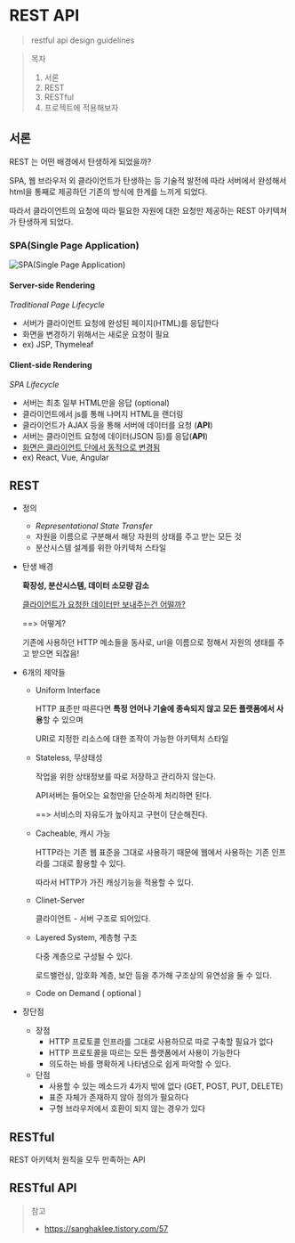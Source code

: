 # REST API





> restful api design guidelines





> 목차
>
> 1. 서론
> 2. REST
> 4. RESTful
> 5. 프로젝트에 적용해보자





## 서론

REST 는 어떤 배경에서 탄생하게 되었을까?

SPA, 웹 브라우저 외 클라이언트가 탄생하는 등 기술적 발전에 따라 서버에서 완성해서 html을 통째로 제공하던 기존의 방식에 한계를 느끼게 되었다. 

따라서 클라이언트의 요청에 따라 필요한 자원에 대한 요청만 제공하는 REST 아키텍쳐가 탄생하게 되었다. 





### SPA(Single Page Application)

![SPA(Single Page Application)](https://scand.com/wp-content/uploads/2019/05/bp062-difference.jpg)







#### Server-side Rendering

*Traditional Page Lifecycle*

+ 서버가 클라이언트 요청에 완성된 페이지(HTML)를 응답한다
+ 화면을 변경하기 위해서는 새로운 요청이 필요
+  ex) JSP, Thymeleaf



#### Client-side Rendering

*SPA Lifecycle*

+ 서버는 최초 일부 HTML만을 응답 (optional)
+ 클라이언트에서 js를 통해 나머지 HTML을 랜더링
+ 클라이언트가 AJAX 등을 통해 서버에 데이터를 요청 (**API**)
+ 서버는 클라이언트 요청에 데이터(JSON 등)를 응답(**API**)
+ <u>화면은 클라이언트 단에서 동적으로 변경됨</u>
+ ex) React, Vue, Angular





## REST

+ 정의
  + *Representational State Transfer*
  + 자원을 이름으로 구분해서 해당 자원의 상태를 주고 받는 모든 것 
  + 분산시스템 설계를 위한 아키텍처 스타일 

+ 탄생 배경 

  **확장성, 분산시스템, 데이터 소모량 감소**

  <u>클라이언트가 요청한 데이터만 보내주는건 어떨까?</u>

  ==> 어떻게?

  기존에 사용하던 HTTP 메소들을 동사로, url을 이름으로 정해서 자원의 생태를 주고 받으면 되잖음!

+ 6개의 제약들

  + Uniform Interface

    HTTP 표준만 따른다면 **특정 언어나 기술에 종속되지 않고 모든 플랫폼에서 사용**할 수 있으며

    URI로 지정한 리소스에 대한 조작이 가능한 아키텍처 스타일 

  + Stateless, 무상태성

    작업을 위한 상태정보를 따로 저장하고 관리하지 않는다. 

    API서버는 들어오는 요청만을 단순하게 처리하면 된다. 

    ==> 서비스의 자유도가 높아지고 구현이 단순해진다. 

  + Cacheable, 캐시 가능

    HTTP라는 기존 웹 표준을 그대로 사용하기 때문에 웹에서 사용하는 기존 인프라를 그대로 활용할 수 있다. 

    따라서 HTTP가 가진 캐싱기능을 적용할 수 있다. 

  + Clinet-Server

    클라이언트 - 서버 구조로 되어있다. 

  + Layered System, 계층형 구조

    다중 계층으로 구성될 수 있다.

    로드밸런싱, 암호화 계층, 보안 등을 추가해 구조상의 유연성을 둘 수 있다. 

  + Code on Demand ( optional )

+ 장단점 

  + 장점
    + HTTP 프로토콜 인프라를 그대로 사용하므로 따로 구축할 필요가 없다
    + HTTP 프로토콜을 따르는 모든 플랫폼에서 사용이 가능한다
    + 의도하는 바를 명확하게 나타냄으로 쉽게 파악할 수 있다. 
  + 단점
    + 사용할 수 있는 메소드가 4가지 밖에 없다 (GET, POST, PUT, DELETE)
    + 표준 자체가 존재하지 않아 정의가 필요하다 
    + 구형 브라우저에서 호환이 되지 않는 경우가 있다



## RESTful

REST 아키텍처 원칙을 모두 만족하는 API





## RESTful API





> 참고
>
> + https://sanghaklee.tistory.com/57
